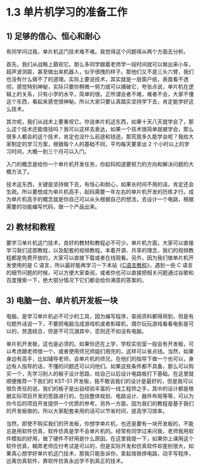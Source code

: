 # 1.3 单片机学习的准备工作

## 1) 足够的信心、恒心和耐心

有同学问过我，单片机这门技术难不难。我觉得这个问题得从两个方面去分析。

首先，我们从战略上藐视它。那么多同学跟着老师学一段时间就可以做出来小车，超声波测距，甚至做出来机器人，似乎很拽的样子。那他们又不是三头六臂，我们也没有什么做不了的道理。实际上要说技术，其实就是一层窗户纸，表面看不透彻，感觉特别神秘，实际只要你稍微一努力就可以捅破它，夸张点说，单片机在逻辑上的关系，只有小学的水平，简单的很。正所谓会者不难，难者不会，大家不懂这个东西，看起来感觉很神秘。所以大家只要认真踏实坚持学下去，肯定能学好这么技术。

其次呢，我们从战术上要重视它。你说单片机这东西，如果十天八天就学会了，那么这个技术还能值钱吗？我可以这样去表达，如果一个技术很简单就被学会，那么很多人都会的这个技术，肯定也没什么前途和钱途。那究竟多久能学会呢？我给大家制定的学习方案，根据每个人的基础不同，平均每天要拿出 2 个小时以上的学习时间，大概一到三个月可以入门。

入门的概念是给你一个单片机开发任务，你起码知道要努力的方向和解决问题的大概方法了。

技术这东西，关键是坚持做下去，有恒心和耐心，如果长时间不用的话，肯定还会生疏。所以要想成为单片机高手，起码需要一年左右的单片机开发的历练才行。成为单片机高手的概念就是你自己可以从头根据自己的想法，去设计一个电路，根据需要的功能编写代码，做一个产品出来。

## 2) 教材和教程

要学习单片机这门技术，良好的教材和教程必不可少。单片机方面，大家可以直接学习我们这部教程，以及配套的视频教程。本着开源、共享的理念，我们的视频教程都是免费开放的，大家可以直接下载或者在线观看。另外，因为我们做单片机开发使用的是 C 语言，所以最好能再学习一下本站《[C语言教程](http://c.biancheng.net/cpp/u/jiaocheng/)》，遇到一些 C 语言的细节问题的时候，可以方便大家查阅，或者你也可以直接把相关问题通过谷歌和百度搜索一下，绝大部分情况下它们都会给你满意的答案的。

## 3) 电脑一台、单片机开发板一块

电脑，是学习单片机必不可少的工具，因为编写程序，查阅资料都得用到，但是有句题外话说一下，不要把电脑当成游戏机或者影碟机，偶尔玩玩游戏看看电影是可以的，劳逸结合，但是不可沉溺其中，否则还不如没有电脑。

单片机开发板，这也是必须的。如果你还在上学，学校实验室一般会有开发板，可以考虑跟老师借一个，或者使用师兄师姐们用完的，这样可以省点钱。当然，如果身边有高手，比如辅导老师，会单片机的师兄，在他们的指导下做一个也可以，身边有人指导的话，不懂的问题还可以问他们。如果这些条件都不具备，那么可以购买一个，先学习别人的板子设计思路，给自己以后设计电路板打下基础。在这里就顺便推荐一下我们的 KST-51 开发板，我不敢说我们的设计是最好的，但是我可以很负责任的说，我们的板子是出自经验丰富的一线工程师之手，其中的设计都是根据实际项目开发的思路进行的，包括整体规划、电路设计、器件布局等等，可以为你今后的项目开发提供一个优质的参考。另外一方面，因为我们的教程是基于我们的开发板做的，所以大家配套来用的话可以节省时间，提高学习效率。

当然，即使不购买我们的开发板，你想学单片机，也还是要有一块开发板的，不能总是用软件仿真，软件仿真是学不会单片机的。经常有同学过来问我，老师我用软件模拟的好用，做了硬件不好用是什么原因。在这里我提一下，如果你上课用这个软件仿真，糊弄老师应付考试是可以的，但是实际开发和仿真软件却差别很大，如果真心想学好单片机这门技术，那我只能告诉你，拿起烙铁焊电路，动手写程序，远离仿真软件，靠软件仿真永远学不到真正的技术。